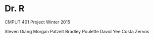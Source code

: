 # Dr. R

CMPUT 401 Project Winter 2015

Steven Giang
Morgan Patzelt
Bradley Poulette
David Yee
Costa Zervos
